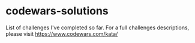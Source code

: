 # codewars-solutions
List of challenges I've completed so far.
For a full challenges descriptions, please visit https://www.codewars.com/kata/
